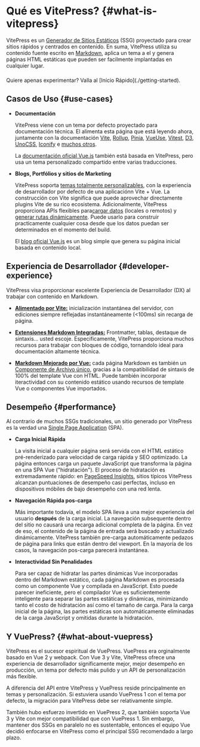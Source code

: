 # Qué es VitePress? {#what-is-vitepress}

VitePress es un [Generador de Sitios Estáticos](https://en.wikipedia.org/wiki/Static_site_generator) (SSG) proyectado para crear sitios rápidos y centrados en contenido. En suma, VitePress utiliza su contenido fuente escrito en [Markdown](https://en.wikipedia.org/wiki/Markdown), aplica un tema a el y genera páginas HTML estáticas que pueden ser facilmente implantadas en cualquier lugar.

<div class="tip custom-block" style="padding-top: 8px">
Quiere apenas experimentar? Valla al [Início Rápido](./getting-started).

</div>

## Casos de Uso {#use-cases}

- **Documentación**

  VitePress viene con un tema por defecto proyectado para documentación técnica. El alimenta esta página que está leyendo ahora, juntamente con la documentación [Vite](https://vitejs.dev/), [Rollup](https://rollupjs.org/), [Pinia](https://pinia.vuejs.org/), [VueUse](https://vueuse.org/), [Vitest](https://vitest.dev/), [D3](https://d3js.org/), [UnoCSS](https://unocss.dev/), [Iconify](https://iconify.design/) e [muchos otros](https://www.vuetelescope.com/explore?framework.slug=vitepress).

  La [documentación oficial Vue.js](https://vuejs.org/) también está basada en VitePress, pero usa un tema personalizado compartido entre varias traducciones.

- **Blogs, Portfólios y sitios de Marketing**

  VitePress soporta [temas totalmente personalizables](./custom-theme), con la experiencia de desarrollador por defecto de una aplicaciónn Vite + Vue. La construcción con Vite significa que puede aprovechar directamente plugins Vite de su rico ecosistema. Adicionalmente, VitePress proporciona APIs flexibles para[cargar datos](./data-loading) (locales o remotos) y [generar rutas dinámicamente](./routing#dynamic-routes). Puede usarlo para construir practicamente cualquier cosa desde que los datos puedan ser determinados en el momento del build.

  El [blog oficial Vue.js](https://blog.vuejs.org/) es un blog simple que genera su página inicial basada en contenido local.

## Experiencia de Desarrollador {#developer-experience}

VitePress visa proporcionar excelente Experiencia de Desarrollador (DX) al trabajar con contenido en Markdown.

- **[Alimentado por Vite:](https://vitejs.dev/)** inicialización instantánea del servidor, con ediciones siempre reflejadas instantáneamente (<100ms) sin recarga de página.

- **[Extensiones Markdown Integradas:](./markdown)** Frontmatter, tablas, destaque de sintaxis... usted escoje. Especificamente, VitePress proporciona muchos recursos para trabajar con bloques de código, tornandolo ideal para documentación altamente técnica.

- **[Markdown Mejorado por Vue:](./using-vue)** cada página Markdown es también un [Componente de Archivo único](https://pt.vuejs.org/guide/scaling-up/sfc.html), gracias a la compatibilidad de sintaxis de 100% del template Vue con HTML. Puede también incorporar iteractividad con su contenido estático usando recursos de template Vue o componentes Vue importados.

## Desempeño {#performance}

Al contrario de muchos SSGs tradicionales, un sitio generado por VitePress es la verdad una [Single Page Application](https://en.wikipedia.org/wiki/Single-page_application) (SPA).

- **Carga Inicial Rápida**

  La visita inicial a cualquier página será servida con el HTML estático pré-renderizado para velocidad de carga rápida y SEO optimizado. La página entonces carga un paquete JavaScript que transforma la página en una SPA Vue ("hidratación"). El proceso de hidratación es extremadamente rápido: en [PageSpeed Insights](https://pagespeed.web.dev/report?url=https%3A%2F%2Fvitepress.dev%2F), sitios típicos VitePress alcanzan puntuaciones de desempeño casi perfectas, incluso en dispositivos móbiles de bajo desempeño con una red lenta.

- **Navegación Rápida pos-carga**

  Más importante todavía, el modelo SPA lleva a una mejor experiencia del usuario **después** de la carga inicial. La navegación subsequente dentro del sitio no causará una recarga adicional completa de la página. En vez de eso, el contenido de la página de entrada será buscado y actualizado dinámicamente. VitePress también pre-carga automáticamente pedazos de página para links que están dentro del viewport. En la mayoría de los casos, la navegación pos-carga parecerá instantánea.

- **Interactividad Sin Penalidades**

  Para ser capaz de hidratar las partes dinámicas Vue incorporadas dentro del Markdown estático, cada página Markdown es procesada como un componente Vue y compilada en JavaScript. Esto puede parecer ineficiente, pero el compilador Vue es suficientemente inteligente para separar las partes estáticas y dinámicas, minimizando tanto el costo de hidratación así como el tamaño de carga. Para la carga inicial de la página, las partes estáticas son automáticamente eliminadas de la carga JavaScript y omitidas durante la hidratación.

## Y VuePress? {#what-about-vuepress}

VitePress es el sucesor espiritual de VuePress. VuePress era orginalmente basado en Vue 2 y webpack. Con Vue 3 y Vite, VitePress ofrece una experiencia de desarrollador significamente mejor, mejor desempeño en producción, un tema por defecto más pulido y un API de personalización más flexible.

A diferencia del API entre VitePress y VuePress reside principalmente en temas y personalización. Si estuviera usando VuePress 1 con el tema por defecto, la migración para VitePress debe ser relativamente simple.

También hubo esfuerzo invertido en VuePress 2, que también soporta Vue 3 y Vite con mejor compatibilidad que con VuePress 1. Sin embargo, mantener dos SSGs en paralelo no es sustentable, entonces el equipo Vue decidió enfocarse en VitePress como el principal SSG recomendado a largo plazo.
